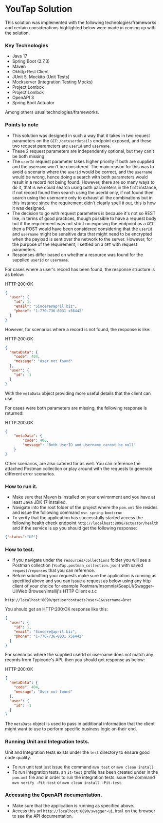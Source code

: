 # YouTap Solution

This solution was implemented with the following technologies/frameworks and certain considerations highlighted below were made in coming up with the solution.

### Key Technologies

* Java 17
* Spring Boot (2.7.3)
* Maven
* Okhttp Rest Client
* JUnit 5, Mockito (Unit Tests)
* Mockserver (Integration Testing Mocks)
* Project Lombok
* Project Lombok
* OpenAPI 3
* Spring Boot Actuator

Among others usual technologies/frameworks.

### Points to note

* This solution was designed in such a way that it takes in two request parameters on the `GET`: `/getuserdetails` endpoint exposed, and these two request parameters are `userId` and `username`.
* These 2 request parameters are independently optional, but they can't be both missing. 
* The `userId` request parameter takes higher priority if both are supplied and the `username` won't be considered. The main reason for this was to avoid a scenario where the `userId` would be correct, and the `username` would be wrong, hence doing a search with both parameters would result in a record not being found. However, there are so many ways to do it, that is we could search using both parameters in the first instance, if not record found then search using the userId only, if not found then search using the username only to exhaust all the combinations but in this instance since the requirement didn't clearly spell it out, this is how it was designed.
* The decision to go with request parameters is because it's not so REST like, in terms of good practices, though possible to have a request body but if the requirement was not strict on exposing the endpoint as a `GET` then a POST would have been considered considering that the `userId` and `username` might be sensitive data that might need to be encrypted when the payload is sent over the network to the server. However, for the purpose of the requirement, I settled on a `GET` with request parameters. 
* Responses differ based on whether a resource was found for the supplied `userId` or `username`.

For cases where a user's record has been found, the response structure is as below:

HTTP:200:OK

```json
{
  "user": {
    "id": 1,
    "email": "Sincere@april.biz",
    "phone": "1-770-736-8031 x56442"
  }
}
```
However, for scenarios where a record is not found, the response is like:

HTTP:200:OK

```json
{
  "metaData": {
    "code": 404,
    "message": "User not found"
  },
  "user": {
    "id": -1
  }
}
```

With the `metaData` object providing more useful details that the client can use.

For cases were both parameters are missing, the following response is returned:

HTTP:200:OK

```json
{
    "metaData": {
        "code": 400,
        "message": "Both UserID and Username cannot be null"
    }
}
```

Other scenarios, are also catered for as well. You can reference the attached Postman collection or play around with the requests to generate different error scenarios.

### How to run it.

* Make sure that [Maven](https://maven.apache.org/) is installed on your environment and you have at least Java JDK 17 installed.
* Navigate into the root folder of the project where the `pom.xml` file resides and issue the following command `mvn spring-boot:run`
* To verify that the application has successfully started access the following health check endpoint `http://localhost:8090/actuator/health` and if the service is up you should get the following response:

```json
{"status":"UP"}
```

### How to test.

* If you navigate under the `resources/collections` folder you will see a Postman collection (`YouTap.postman_collection.json`) with saved `request/reponses` that you can reference.
* Before submitting your requests make sure the application is running as specified above and you can issue a request as below using any http client of your choice for example Postman/Insomnia/SoapUI/Swagger-UI/Web Browser/Intellij's HTTP Client e.t.c

`http://localhost:8090/getusercontacts?user=1&username=Bret`

You should get an HTTP:200:OK response like this:

```json
{
  "user": {
    "id": 1,
    "email": "Sincere@april.biz",
    "phone": "1-770-736-8031 x56442"
  }
}
```

For scenarios where the supplied userId or username does not match any records from Typicode's API, then you should get response as below:

HTTP:200:OK

```json
{
  "metaData": {
    "code": 404,
    "message": "User not found"
  },
  "user": {
    "id": -1
  }
}
```
The `metaData` object is used to pass in additional information that the client might want to use to perform specific business logic on their end.

### Running Unit and Integration tests.

Unit and Integration tests exists under the `test` directory to ensure good code quality.

* To run unit test just issue the command `mvn test` or `mvn clean install` 
* To run integration tests, an `it-test` profile has been created under in the `pom.xml` file and in order to run the integration tests issue the command `mvn verify -Pit-test` or `mvn clean install -Pit-test`.

### Accessing the OpenAPI documentation.

* Make sure that the application is running as specified above.
* Access this url `http://localhost:8090/swagger-ui.html` on the browser to see the API documentation.
